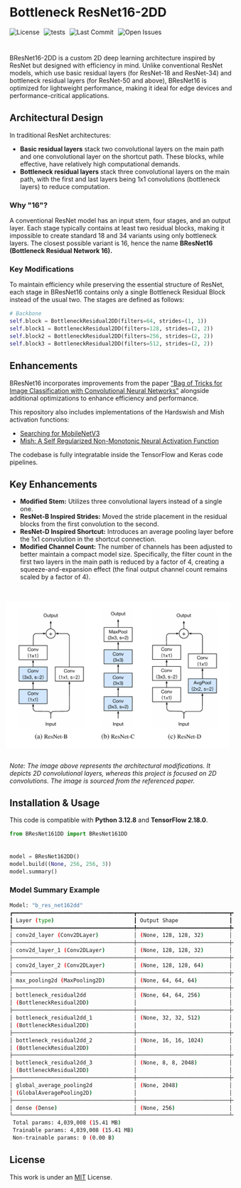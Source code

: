 # Bottleneck ResNet16-2DD
<div style="display: flex; gap: 10px; flex-wrap: wrap; margin-bottom: 10px;">
    <img src="https://img.shields.io/github/license/AliKHaliliT/BResNet16-2DD" alt="License">
    <img src="https://github.com/AliKHaliliT/BResNet16-2DD/actions/workflows/tests.yml/badge.svg" alt="tests">
    <img src="https://img.shields.io/github/last-commit/AliKHaliliT/BResNet16-2DD" alt="Last Commit">
    <img src="https://img.shields.io/github/issues/AliKHaliliT/BResNet16-2DD" alt="Open Issues">
</div>
<br/>

BResNet16-2DD is a custom 2D deep learning architecture inspired by ResNet but designed with efficiency in mind. Unlike conventional ResNet models, which use basic residual layers (for ResNet-18 and ResNet-34) and bottleneck residual layers (for ResNet-50 and above), BResNet16 is optimized for lightweight performance, making it ideal for edge devices and performance-critical applications.

## Architectural Design
In traditional ResNet architectures:
- **Basic residual layers** stack two convolutional layers on the main path and one convolutional layer on the shortcut path. These blocks, while effective, have relatively high computational demands.
- **Bottleneck residual layers** stack three convolutional layers on the main path, with the first and last layers being 1x1 convolutions (bottleneck layers) to reduce computation.

### Why "16"?
A conventional ResNet model has an input stem, four stages, and an output layer. Each stage typically contains at least two residual blocks, making it impossible to create standard 18 and 34 variants using only bottleneck layers. The closest possible variant is 16, hence the name **BResNet16 (Bottleneck Residual Network 16).**

### Key Modifications
To maintain efficiency while preserving the essential structure of ResNet, each stage in BResNet16 contains only a single Bottleneck Residual Block instead of the usual two. The stages are defined as follows:

```python
# Backbone
self.block = BottleneckResidual2DD(filters=64, strides=(1, 1))
self.block1 = BottleneckResidual2DD(filters=128, strides=(2, 2))
self.block2 = BottleneckResidual2DD(filters=256, strides=(2, 2))
self.block3 = BottleneckResidual2DD(filters=512, strides=(2, 2))
```

## Enhancements
BResNet16 incorporates improvements from the paper ["Bag of Tricks for Image Classification with Convolutional Neural Networks"](https://arxiv.org/abs/1812.01187) alongside additional optimizations to enhance efficiency and performance.

This repository also includes implementations of the Hardswish and Mish activation functions:

- [Searching for MobileNetV3](https://arxiv.org/abs/1905.02244)
- [Mish: A Self Regularized Non-Monotonic Neural Activation Function](https://arxiv.org/abs/1908.08681)

The codebase is fully integratable inside the TensorFlow and Keras code pipelines.

## Key Enhancements
- **Modified Stem:** Utilizes three convolutional layers instead of a single one.
- **ResNet-B Inspired Strides:** Moved the stride placement in the residual blocks from the first convolution to the second.
- **ResNet-D Inspired Shortcut:** Introduces an average pooling layer before the 1x1 convolution in the shortcut connection.
- **Modified Channel Count:** The number of channels has been adjusted to better maintain a compact model size. Specifically, the filter count in the first two layers in the main path is reduced by a factor of 4, creating a squeeze-and-expansion effect (the final output channel count remains scaled by a factor of 4).

<br/>
<br/>
<div align="center" style="display: flex; justify-content: center; align-items: center;">
    <img src="util_resources/readme/enhancments.png" alt="ResNet-C image from the paper" style="margin-right: 16px;">
</div>
<br/>

*Note: The image above represents the architectural modifications. It depicts 2D convolutional layers, whereas this project is focused on 2D convolutions. The image is sourced from the referenced paper.*

## Installation & Usage
This code is compatible with **Python 3.12.8** and **TensorFlow 2.18.0**.

```python
from BResNet161DD import BResNet161DD


model = BResNet162DD()
model.build((None, 256, 256, 3))
model.summary()
```

### Model Summary Example
```bash
Model: "b_res_net162dd"
┏━━━━━━━━━━━━━━━━━━━━━━━━━━━━━━━━━━━━━━┳━━━━━━━━━━━━━━━━━━━━━━━━━━━━━┳━━━━━━━━━━━━━━━━━┓
┃ Layer (type)                         ┃ Output Shape                ┃         Param # ┃
┡━━━━━━━━━━━━━━━━━━━━━━━━━━━━━━━━━━━━━━╇━━━━━━━━━━━━━━━━━━━━━━━━━━━━━╇━━━━━━━━━━━━━━━━━┩
│ conv2d_layer (Conv2DLayer)           │ (None, 128, 128, 32)        │             864 │
├──────────────────────────────────────┼─────────────────────────────┼─────────────────┤
│ conv2d_layer_1 (Conv2DLayer)         │ (None, 128, 128, 32)        │           9,216 │
├──────────────────────────────────────┼─────────────────────────────┼─────────────────┤
│ conv2d_layer_2 (Conv2DLayer)         │ (None, 128, 128, 64)        │          18,432 │
├──────────────────────────────────────┼─────────────────────────────┼─────────────────┤
│ max_pooling2d (MaxPooling2D)         │ (None, 64, 64, 64)          │               0 │
├──────────────────────────────────────┼─────────────────────────────┼─────────────────┤
│ bottleneck_residual2dd               │ (None, 64, 64, 256)         │          23,808 │
│ (BottleneckResidual2DD)              │                             │                 │
├──────────────────────────────────────┼─────────────────────────────┼─────────────────┤
│ bottleneck_residual2dd_1             │ (None, 32, 32, 512)         │         164,864 │
│ (BottleneckResidual2DD)              │                             │                 │
├──────────────────────────────────────┼─────────────────────────────┼─────────────────┤
│ bottleneck_residual2dd_2             │ (None, 16, 16, 1024)        │         659,456 │
│ (BottleneckResidual2DD)              │                             │                 │
├──────────────────────────────────────┼─────────────────────────────┼─────────────────┤
│ bottleneck_residual2dd_3             │ (None, 8, 8, 2048)          │       2,637,824 │
│ (BottleneckResidual2DD)              │                             │                 │
├──────────────────────────────────────┼─────────────────────────────┼─────────────────┤
│ global_average_pooling2d             │ (None, 2048)                │               0 │
│ (GlobalAveragePooling2D)             │                             │                 │
├──────────────────────────────────────┼─────────────────────────────┼─────────────────┤
│ dense (Dense)                        │ (None, 256)                 │         524,544 │
└──────────────────────────────────────┴─────────────────────────────┴─────────────────┘
 Total params: 4,039,008 (15.41 MB)
 Trainable params: 4,039,008 (15.41 MB)
 Non-trainable params: 0 (0.00 B)
```

## License
This work is under an [MIT](https://choosealicense.com/licenses/mit/) License.